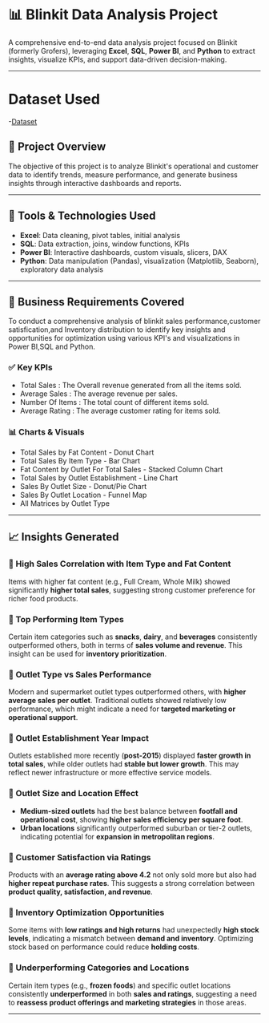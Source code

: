 # 📊 Blinkit Data Analysis Project

A comprehensive end-to-end data analysis project focused on Blinkit (formerly Grofers), leveraging **Excel**, **SQL**, **Power BI**, and **Python** to extract insights, visualize KPIs, and support data-driven decision-making.

---
# Dataset Used
-<a href="https://github.com/Rutik715/Data-Analysis-of-Blinkit-Dataset/blob/main/BlinkIT%20Grocery%20Data.csv">Dataset</a>

## 🚀 Project Overview

The objective of this project is to analyze Blinkit's operational and customer data to identify trends, measure performance, and generate business insights through interactive dashboards and reports.

---

## 🧰 Tools & Technologies Used

- **Excel**: Data cleaning, pivot tables, initial analysis
- **SQL**: Data extraction, joins, window functions, KPIs
- **Power BI**: Interactive dashboards, custom visuals, slicers, DAX
- **Python**: Data manipulation (Pandas), visualization (Matplotlib, Seaborn), exploratory data analysis

---

## 📌 Business Requirements Covered

To conduct a comprehensive analysis of blinkit sales performance,customer satisfication,and Inventory distribution to identify key insights and opportunities for optimization using various KPI's and visualizations in Power BI,SQL and Python.

### ✅ Key KPIs
- Total Sales : The Overall revenue generated from all the items sold.
- Average Sales : The average revenue per sales.
- Number Of Items : The total count of different items sold.
- Average Rating : The average customer rating for items sold.

### 📊 Charts & Visuals

- Total Sales by Fat Content - Donut Chart
- Total Sales By Item Type - Bar Chart
- Fat Content by Outlet For Total Sales - Stacked Column Chart
- Total Sales by Outlet Establishment - Line Chart
- Sales By Outlet Size - Donut/Pie Chart
- Sales By Outlet Location - Funnel Map
- All Matrices by Outlet Type

---

## 📈 Insights Generated

### 🔹 High Sales Correlation with Item Type and Fat Content  
Items with higher fat content (e.g., Full Cream, Whole Milk) showed significantly **higher total sales**, suggesting strong customer preference for richer food products.

### 🔹 Top Performing Item Types  
Certain item categories such as **snacks**, **dairy**, and **beverages** consistently outperformed others, both in terms of **sales volume and revenue**. This insight can be used for **inventory prioritization**.

### 🔹 Outlet Type vs Sales Performance  
Modern and supermarket outlet types outperformed others, with **higher average sales per outlet**. Traditional outlets showed relatively low performance, which might indicate a need for **targeted marketing or operational support**.

### 🔹 Outlet Establishment Year Impact  
Outlets established more recently (**post-2015**) displayed **faster growth in total sales**, while older outlets had **stable but lower growth**. This may reflect newer infrastructure or more effective service models.

### 🔹 Outlet Size and Location Effect  
- **Medium-sized outlets** had the best balance between **footfall and operational cost**, showing **higher sales efficiency per square foot**.  
- **Urban locations** significantly outperformed suburban or tier-2 outlets, indicating potential for **expansion in metropolitan regions**.

### 🔹 Customer Satisfaction via Ratings  
Products with an **average rating above 4.2** not only sold more but also had **higher repeat purchase rates**. This suggests a strong correlation between **product quality, satisfaction, and revenue**.

### 🔹 Inventory Optimization Opportunities  
Some items with **low ratings and high returns** had unexpectedly **high stock levels**, indicating a mismatch between **demand and inventory**. Optimizing stock based on performance could reduce **holding costs**.

### 🔹 Underperforming Categories and Locations  
Certain item types (e.g., **frozen foods**) and specific outlet locations consistently **underperformed** in both **sales and ratings**, suggesting a need to **reassess product offerings and marketing strategies** in those areas.



---


